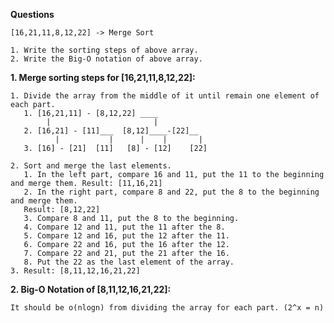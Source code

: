 **Questions**

    [16,21,11,8,12,22] -> Merge Sort

    1. Write the sorting steps of above array.
    2. Write the Big-O notation of above array.

**1. Merge sorting steps for [16,21,11,8,12,22]:**

    1. Divide the array from the middle of it until remain one element of each part.
       1. [16,21,11] - [8,12,22] ____
            |                       |
       2. [16,21] - [11]___  [8,12]____-[22]__
              |           |      |    |       |
       3. [16] - [21]  [11]   [8] - [12]    [22]

    2. Sort and merge the last elements.
       1. In the left part, compare 16 and 11, put the 11 to the beginning and merge them. Result: [11,16,21]
       2. In the right part, compare 8 and 22, put the 8 to the beginning and merge them.
       Result: [8,12,22]
       3. Compare 8 and 11, put the 8 to the beginning.
       4. Compare 12 and 11, put the 11 after the 8.
       5. Compare 12 and 16, put the 12 after the 11.
       6. Compare 22 and 16, put the 16 after the 12.
       7. Compare 22 and 21, put the 21 after the 16.
       8. Put the 22 as the last element of the array.
    3. Result: [8,11,12,16,21,22]

**2. Big-O Notation of [8,11,12,16,21,22]:**

    It should be o(nlogn) from dividing the array for each part. (2^x = n)
